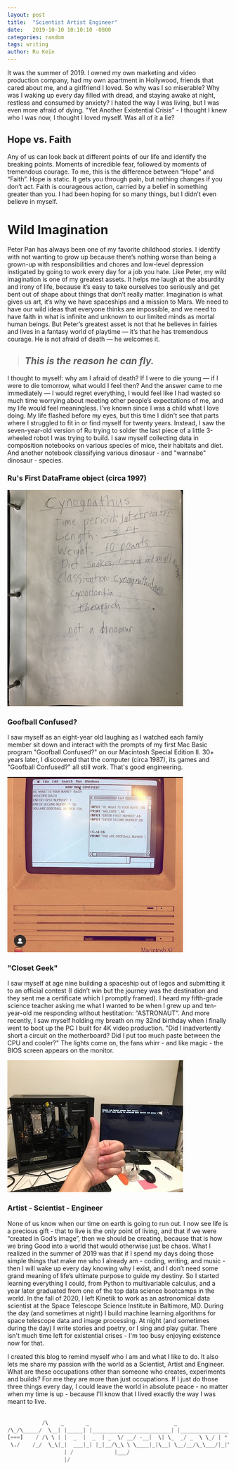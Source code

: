 ```yaml
---
layout: post
title:  "Scientist Artist Engineer"
date:   2019-10-10 10:10:10 -0800
categories: random
tags: writing
author: Ru Keïn
---
```


It was the summer of 2019. I owned my own marketing and video production company, had my own apartment in Hollywood, friends that cared about me, and a girlfriend I loved. So why was I so miserable? Why was I waking up every day filled with dread, and staying awake at night, restless and consumed by anxiety? I hated the way I was living, but I was even more afraid of dying. "Yet Another Existential Crisis” - I thought I knew who I was now, I thought I loved myself. Was all of it a lie?

## Hope vs. Faith

Any of us can look back at different points of our life and identify the breaking points. Moments of incredible fear, followed by moments of tremendous courage. To me, this is the difference between “Hope” and “Faith”. Hope is static. It gets you through pain, but nothing changes if you don’t act. Faith is courageous action, carried by a belief in something greater than you. I had been hoping for so many things, but I didn’t even believe in myself. 

# Wild Imagination

Peter Pan has always been one of my favorite childhood stories. I identify with not wanting to grow up because there’s nothing worse than being a grown-up with responsibilities and chores and low-level depression instigated by going to work every day for a job you hate. Like Peter, my wild imagination is one of my greatest assets. It helps me laugh at the absurdity and irony of life, because it’s easy to take ourselves too seriously and get bent out of shape about things that don’t really matter. Imagination is what gives us art, it’s why we have spaceships and a mission to Mars. We need to have our wild ideas that everyone thinks are impossible, and we need to have faith in what is infinite and unknown to our limited minds as mortal human beings. But Peter’s greatest asset is not that he believes in fairies and lives in a fantasy world of playtime — it’s that he has tremendous courage. He is not afraid of death — he welcomes it.

>
>## _This is the reason he can fly._
>

I thought to myself: why am I afraid of death? If I were to die young — if I were to die tomorrow, what would I feel then? And the answer came to me immediately — I would regret everything, I would feel like I had wasted so much time worrying about meeting other people’s expectations of me, and my life would feel meaningless. I’ve known since I was a child what I love doing. My life flashed before my eyes, but this time I didn't see that parts where I struggled to fit in or find myself for twenty years. Instead, I saw the seven-year-old version of Ru trying to solder the last piece of a little 3-wheeled robot I was trying to build. I saw myself collecting data in composition notebooks on various species of mice, their habitats and diet. And another notebook classifying various dinosaur - and "wannabe" dinosaur - species.

### Ru's First DataFrame object (circa 1997)

<div><img src="/assets/images/cynognathus.jpg" alt="cynognathus" title="Ru's first data collection circa 1995" width="400"/></div>

### Goofball Confused?

I saw myself as an eight-year old laughing as I watched each family member sit down and interact with the prompts of my first Mac Basic program "Goofball Confused?" on our Macintosh Special Edition II. 30+ years later, I discovered that the computer (circa 1987), its games and "Goofball Confused?" all still work. That's good engineering.

<div><img src="/assets/images/goofball-confused.jpg" alt="goofball confused" title="Ru's first computer program" width="400"/></div>

### "Closet Geek"

I saw myself at age nine building a spaceship out of legos and submitting it to an official contest (I didn’t win but the journey was the destination and they sent me a certificate which I promptly framed). I heard my fifth-grade science teacher asking me what I wanted to be when I grew up and ten-year-old me responding without hestitation: “ASTRONAUT”.  And more recently, I saw myself holding my breath on my 32nd birthday when I finally went to boot up the PC I built for 4K video production. "Did I inadvertently short a circuit on the motherboard? Did I put too much paste between the CPU and cooler?" The lights come on, the fans whirr - and like magic - the BIOS screen appears on the monitor. 

<div><img src="/assets/images/building-my-first-pc.jpeg" alt="first pc build" title="Ru's first PC Build" width="400"/></div>


### Artist - Scientist - Engineer

None of us know when our time on earth is going to run out. I now see life is a precious gift - that to live is the only point of living, and that if we were “created in God’s image”, then we should be creating, because that is how we bring Good into a world that would otherwise just be chaos. What I realized in the summer of 2019 was that if I spend my days doing those simple things that make me who I already am - coding, writing, and music - then I will wake up every day knowing why I exist, and I don’t need some grand meaning of life’s ultimate purpose to guide my destiny. So I started learning everything I could, from Python to multivariable calculus, and a year later graduated from one of the top data science bootcamps in the world. In the fall of 2020, I left Kinetik to work as an astronomical data scientist at the Space Telescope Science Institute in Baltimore, MD. During the day (and sometimes at night) I build machine learning algorithms for space telescope data and image processing. At night (and sometimes during the day) I write stories and poetry, or I sing and play guitar. There isn't much time left for existential crises - I'm too busy enjoying existence now for that. 

I created this blog to remind myself who I am and what I like to do. It also lets me share my passion with the world as a Scientist, Artist and Engineer. What are these occupations other than someone who creates, experiments and builds? For me they are more than just occupations. If I just do those three things every day, I could leave the world in absolute peace - no matter when my time is up - because I'll know that I lived exactly the way I was meant to live.


```python
                       
           /\    _       _                           _                      *  
/\_/\_____/  \__| |_____| |_________________________| |___________________*___
[===]    / /\ \ | |  _  |  _  | _  \/ __/ -__|  \| \_  _/ _  \ \_/ | * _/| | |
 \./    /_/  \_\|_|  ___|_| |_|__/\_\ \ \____|_|\__| \__/__/\_\___/|_|\_\|_|_|
                  | /             |___/        
                  |/   
```